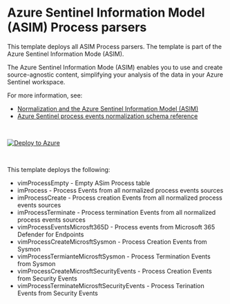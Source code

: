 # Azure Sentinel Information Model (ASIM) Process parsers 

This template deploys all ASIM Process parsers. The template is part of the Azure Sentinel Information Mode (ASIM).

The Azure Sentinel Information Mode (ASIM) enables you to use and create source-agnostic content, simplifying your analysis of the data in your Azure Sentinel workspace.

For more information, see:

- [Normalization and the Azure Sentinel Information Model (ASIM)](https://aka.ms/AzSentinelNormalization)
- [Azure Sentinel process events normalization schema reference](https://aka.ms/AzSentinelProcessEventsDoc)



<br>

[![Deploy to Azure](https://aka.ms/deploytoazurebutton)](https://aka.ms/AzSentinelProcessEventsARM)

<br>

This template deploys the following:
* vimProcessEmpty - Empty ASim Process table
* imProcess - Process Events from all normalized process events sources
* imProcessCreate - Process creation Events from all normalized process events sources
* imProcessTerminate - Process termination Events from all normalized process events sources
* vimProcessEventsMicrosft365D - Process events from Microsoft 365 Defender for Endpoints
* vimProcessCreateMicrosftSysmon - Process Creation Events from Sysmon
* vimProcessTermianteMicrosftSysmon - Process Termination Events from Sysmon
* vimProcessCreateMicrosftSecurityEvents - Process Creation Events from Security Events
* vimProcessTerminateMicrosftSecurityEvents - Process Terination Events from Security Events

<br>







